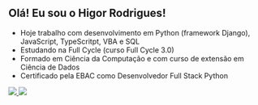 ## Olá! Eu sou o Higor Rodrigues!

- Hoje trabalho com desenvolvimento em Python (framework Django), JavaScript, TypeScritpt, VBA e SQL
- Estudando na Full Cycle (curso Full Cycle 3.0)
- Formado em Ciência da Computação e com curso de extensão em Ciência de Dados
- Certificado pela EBAC como Desenvolvedor Full Stack Python

<div>
  <a href="https://beacons.ai/higorrsc">
    <img heigth="180em" src="https://github-readme-stats.vercel.app/api?username=higorrsc&show_icons=true&theme=dark&count_private=true"/>
    <img heigth="180em" src="https://github-readme-stats.vercel.app/api/top-langs/?username=higorrsc&layout=compact&langs_count=16&theme=dark"/>
</div>
